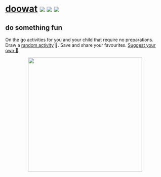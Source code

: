 # [doowat](https://doowat.net) [![](https://circleci.com/gh/omrilotan/doowat.svg?style=svg)](https://circleci.com/gh/omrilotan/doowat) ![](https://img.shields.io/github/commit-activity/w/omrilotan/doowat?style=flat-square) ![](https://img.shields.io/uptimerobot/ratio/7/m783966646-c77ee5ccd11a66fe751807af?style=flat-square)
## do something fun

On the go activities for you and your child that require no preparations. Draw a [random activity](https://doowat.net/en/) 🤪. Save and share your favourites. [Suggest your own 🤩](https://github.com/omrilotan/doowat/issues/new/choose).

<p align="center">
  <a href="https://doowat.net/en/"><img src="https://user-images.githubusercontent.com/516342/70142712-8cbe0d80-16a2-11ea-8b8a-a7bacd279944.png" width=360></a>
</p>
